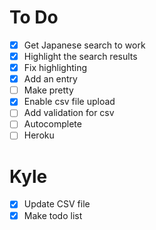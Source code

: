 # To Do
- [x] Get Japanese search to work
- [x] Highlight the search results
- [x] Fix highlighting
- [x] Add an entry
- [ ] Make pretty
- [x] Enable csv file upload
- [ ] Add validation for csv
- [ ] Autocomplete
- [ ] Heroku
 
# Kyle
- [x] Update CSV file
- [x] Make todo list
